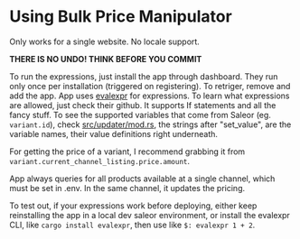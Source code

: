 # Using Bulk Price Manipulator

Only works for a single website. No locale support.

**THERE IS NO UNDO! THINK BEFORE YOU COMMIT**

To run the expressions, just install the app through dashboard. They run only once per installation (triggered on registering). To retriger, remove and add the app.
App uses [evalexpr](https://github.com/ISibboI/evalexpr) for expressions. To learn what expressions are allowed, just check their github. It supports If statements and all the fancy stuff.
To see the supported variables that come from Saleor (eg. `variant.id`), check [src/updater/mod.rs](https://github.com/djkato/saleor-apps-rs/blob/7f5b00057a77dedc2f079cbe574ca99b0b89b5ff/bulk-price-manipulator/src/updater/mod.rs#L226), the strings after "set_value", are the variable names, their value definitions right underneath.

For getting the price of a variant, I recommend grabbing it from `variant.current_channel_listing.price.amount`.

App always queries for all products available at a single channel, which must be set in .env. In the same channel, it updates the pricing.

To test out, if your expressions work before deploying, either keep reinstalling the app in a local dev saleor environment, or install the evalexpr CLI, like `cargo install evalexpr`, then use like `$: evalexpr 1 + 2`.
